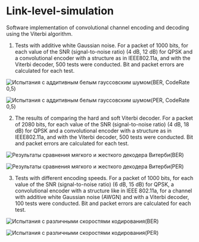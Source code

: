 # Link-level-simulation
Software implementation of convolutional channel encoding and decoding using the Viterbi algorithm.

1. Tests with additive white Gaussian noise.  For a packet of 1000 bits, for each value of the SNR (signal-to-noise ratio) (4 dB, 12 dB) for QPSK and a convolutional encoder with a structure as in
IEEE802.11a, and with the Viterbi decoder, 500 tests were conducted. Bit and packet errors are calculated for each test.

  ![Испытания с аддитивным белым гауссовским шумом(BER, CodeRate 0,5)](https://github.com/hisskoa/Link-level-simulation/assets/96256575/4c7db6e2-21f5-4b78-804c-4bc123a89dd3)

  ![Испытания с аддитивным белым гауссовским шумом(PER, CodeRate 0,5)](https://github.com/hisskoa/Link-level-simulation/assets/96256575/ebde84bf-db6a-4b36-bc6f-f0f9b9e599c0)

2. The results of comparing the hard and soft Viterbi decoder. For a packet of 2080 bits, for each value of the SNR (signal-to-noise ratio) (4 dB, 18 dB) for QPSK and a convolutional encoder with a structure as in
IEEE802.11a, and with the Viterbi decoder, 500 tests were conducted. Bit and packet errors are calculated for each test.

  ![Результаты сравнения мягкого и жесткого декодера Витерби(BER)](https://github.com/hisskoa/Link-level-simulation/assets/96256575/b55bd889-df40-4d00-967e-f790785dbba6)

  ![Результаты сравнения мягкого и жесткого декодера Витерби(PER)](https://github.com/hisskoa/Link-level-simulation/assets/96256575/5df39890-2dbc-457a-b3db-3c4a4b84be40)

3. Tests with different encoding speeds. For a packet of 1000 bits, for each value of the SNR (signal-to-noise ratio) (6 dB, 15 dB) for QPSK, a convolutional encoder with a structure like in IEEE 802.11a, for a channel with additive white Gaussian noise (AWGN) and with a Viterbi decoder, 100 tests were conducted. Bit and packet errors are calculated for each test.

  ![Испытания с различными скоростями кодирования(BER)](https://github.com/hisskoa/Link-level-simulation/assets/96256575/58b2a60d-f6a3-422d-a3bc-fc7fc5e63030)

  ![Испытания с различными скоростями кодирования(PER)](https://github.com/hisskoa/Link-level-simulation/assets/96256575/eb953bf3-d5c9-4880-848d-7e89c28f3289)






